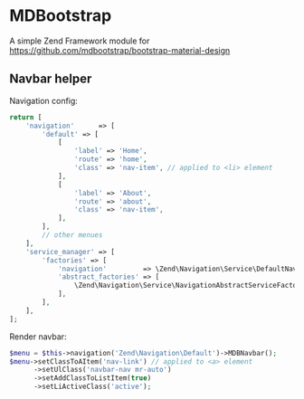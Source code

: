 # MDBootstrap

A simple Zend Framework module for https://github.com/mdbootstrap/bootstrap-material-design

## Navbar helper

Navigation config:

````php
return [
    'navigation'      => [
        'default' => [
            [
                'label' => 'Home',
                'route' => 'home',
                'class' => 'nav-item', // applied to <li> element
            ],
            [
                'label' => 'About',
                'route' => 'about',
                'class' => 'nav-item',
            ],
        ],
        // other menues
    ],
    'service_manager' => [
        'factories' => [
            'navigation'         => \Zend\Navigation\Service\DefaultNavigationFactory::class,
            'abstract_factories' => [
                \Zend\Navigation\Service\NavigationAbstractServiceFactory::class,
            ],
        ],
    ],
];
````
Render navbar:

````php
$menu = $this->navigation('Zend\Navigation\Default')->MDBNavbar();
$menu->setClassToAItem('nav-link') // applied to <a> element
      ->setUlClass('navbar-nav mr-auto')
      ->setAddClassToListItem(true)
      ->setLiActiveClass('active');
````
